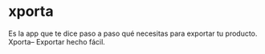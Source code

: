 # xporta
Es la app que te dice paso a paso qué necesitas para exportar tu producto. Xporta– Exportar hecho fácil.
